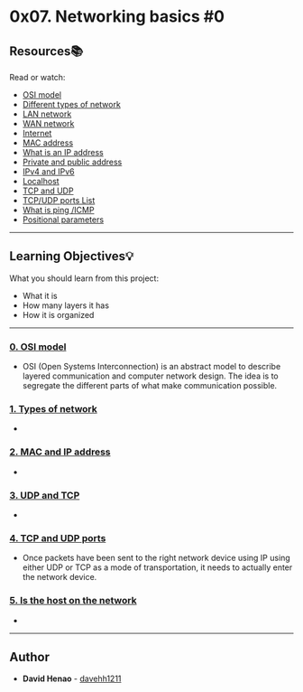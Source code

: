 # 0x07. Networking basics #0

## Resources:books:
Read or watch:
* [OSI model](https://intranet.hbtn.io/rltoken/ERGikvYsVP3sa9ZdlAAV4w)
* [Different types of network](https://intranet.hbtn.io/rltoken/H2peG3mV1MDDEK9c9FpGjA)
* [LAN network](https://intranet.hbtn.io/rltoken/GLVy5U4Ja4c2BnKYDPwT5Q)
* [WAN network](https://intranet.hbtn.io/rltoken/IghQOBbQi3Y-H82l3s9ERg)
* [Internet](https://intranet.hbtn.io/rltoken/osfQ04v-6oWuX4LdcpMYfQ)
* [MAC address](https://intranet.hbtn.io/rltoken/DjY02-vo10kphmiYSa2Msg)
* [What is an IP address](https://intranet.hbtn.io/rltoken/_pRm6TVS3zWV_cKg51Gn4Q)
* [Private and public address](https://intranet.hbtn.io/rltoken/Tj1tSxadTHv8kS9Q7lzTpQ)
* [IPv4 and IPv6](https://intranet.hbtn.io/rltoken/t9AVXK9jpPJrL5ikz5fvKA)
* [Localhost](https://intranet.hbtn.io/rltoken/uqDHdS73W-CJQakM8vERtQ)
* [TCP and UDP](https://intranet.hbtn.io/rltoken/nOeDjXQrw-N8eFmTBiuzqw)
* [TCP/UDP ports List](https://intranet.hbtn.io/rltoken/gfKJyK0ztzhyNO0SIvVibQ)
* [What is ping /ICMP](https://intranet.hbtn.io/rltoken/OPrB4crHtTLwUynA5YjVNw)
* [Positional parameters](https://intranet.hbtn.io/rltoken/yN_ZinFzBaLXuJhOhKiMfw)

---
## Learning Objectives:bulb:
What you should learn from this project:

* What it is
* How many layers it has
* How it is organized

---

### [0. OSI model](./0-OSI_model)
* OSI (Open Systems Interconnection) is an abstract model to describe layered communication and computer network design. The idea is to segregate the different parts of what make communication possible.


### [1. Types of network](./1-types_of_network)
* 


### [2. MAC and IP address](./2-MAC_and_IP_address)
* 


### [3. UDP and TCP](./3-UDP_and_TCP)
* 


### [4. TCP and UDP ports](./4-TCP_and_UDP_ports)
* Once packets have been sent to the right network device using IP using either UDP or TCP as a mode of transportation, it needs to actually enter the network device.


### [5. Is the host on the network](./5-is_the_host_on_the_network)
* 

---

## Author
* **David Henao** - [davehh1211](lau1088*happy)